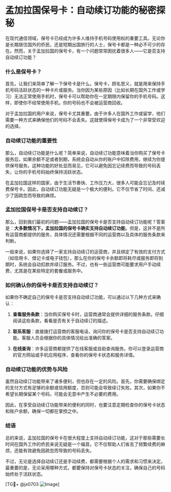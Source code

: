 # 孟加拉国保号卡：自动续订功能的秘密探秘

在现代通信领域，保号卡已经成为许多人维持手机号码使用权的重要工具。无论你是长期居住国外的侨民，还是短期出国旅行的人士，保号卡都是一种必不可少的存在。然而，关于孟加拉国的保号卡，有一个问题常常困扰着很多人——它是否支持自动续订功能？

### 什么是保号卡？

首先，让我们来简单了解一下保号卡是什么。保号卡，顾名思义，就是用来保持手机号码活跃状态的一种卡片或服务。当你因为某些原因（比如长期在国外工作或学习）无法正常使用手机时，保号卡可以帮助你在一定期限内保留你的手机号码。这样，即使你不经常使用手机，你的号码也不会被运营商回收。

对于孟加拉国的用户来说，保号卡尤其重要。由于许多人在国外工作或留学，他们需要一种方式来确保他们的号码不会丢失。这就使得保号卡成为了一个非常受欢迎的选择。

### 自动续订功能的重要性

那么，自动续订功能是什么呢？简单来说，自动续订功能意味着当你购买了保号卡服务后，如果余额不足或者到期，系统会自动从你的账户中扣除费用，继续为你提供保号服务。这种功能的好处显而易见，它可以避免因忘记续费而导致的号码丢失，让你的手机号码始终保持活跃状态。

在孟加拉国这样的国家，由于生活节奏快、工作压力大，很多人可能会忘记及时续费保号卡。因此，自动续订功能无疑是一个极大的便利。它不仅节省了时间，还减少了因疏忽而导致的麻烦。

### 孟加拉国保号卡是否支持自动续订？

那么，回到我们最初的问题——孟加拉国的保号卡是否支持自动续订功能呢？答案是：**大多数情况下，孟加拉国的保号卡确实支持自动续订功能**。但是，这并不是所有运营商都提供的服务，具体情况还需要根据不同的运营商以及具体的服务条款来判断。

一般来说，如果你选择了一家支持自动续订的运营商，并且绑定了有效的支付方式（如信用卡、借记卡或电子钱包），那么在你的保号卡余额即将耗尽或服务即将到期时，系统会自动扣款并续订服务。不过，也有一些运营商可能要求用户手动续费，尤其是在某些特定的套餐或服务中。

### 如何确认你的保号卡是否支持自动续订？

如果你不确定自己的保号卡是否支持自动续订功能，可以通过以下几种方式来确认：

1. **查看服务条款**：当你购买保号卡时，运营商通常会提供详细的服务条款。仔细阅读这些条款，看看是否有关于自动续订的描述。
   
2. **联系客服**：直接拨打运营商的客服电话，询问你的保号卡是否支持自动续订功能。客服人员会根据你的具体情况给出准确的答案。

3. **在线查询**：许多运营商都提供了在线客服或自助查询服务。你可以登录运营商的官方网站或手机应用程序，查看你的保号卡状态和服务详情。

### 自动续订功能的优势与风险

虽然自动续订功能带来了诸多便利，但也存在一定的风险。首先，你需要确保绑定的支付方式有足够的余额或信用额度，否则可能会导致续订失败。其次，如果你不希望长期保留某个号码，可能会无意中产生不必要的费用。

因此，在享受自动续订功能带来的便利的同时，也要注意定期检查你的保号卡状态和账户余额，确保一切都在掌控之中。

### 结语

总的来说，孟加拉国的保号卡在很大程度上支持自动续订功能，这对于那些需要长时间在国外工作的侨民来说无疑是一个福音。它不仅帮助人们省去了频繁续费的麻烦，还能有效避免因疏忽而导致的号码丢失。

不过，无论是选择自动续订还是手动续费，都需要根据个人的需求和习惯来决定。最重要的是，无论采用哪种方式，都要保持对保号卡状态的关注，确保自己的号码始终处于活跃状态。

[TG💪+ @jx0703 ![Image](https://github.com/user-attachments/assets/dbca1d08-cadb-493c-b0ec-ad6f7a83f270)]